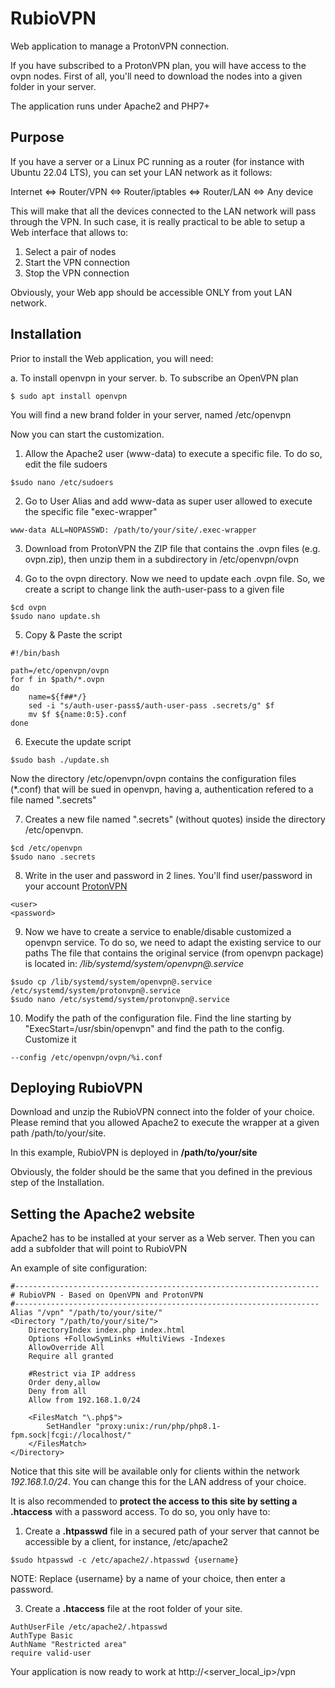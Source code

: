 # RubioVPN
Web application to manage a ProtonVPN connection.

If you have subscribed to a ProtonVPN plan, you will have access to the ovpn nodes.
First of all, you'll need to download the nodes into a given folder in your server.

The application runs under Apache2 and PHP7+

## Purpose
If you have a server or a Linux PC running as a router (for instance with Ubuntu 22.04 LTS), you can set your LAN network as it follows:

Internet <=> Router/VPN <=> Router/iptables <=> Router/LAN <=> Any device

This will make that all the devices connected to the LAN network will pass through the VPN.
In such case, it is really practical to be able to setup a Web interface that allows to:

1. Select a pair of nodes
2. Start the VPN connection
3. Stop the VPN connection

Obviously, your Web app should be accessible ONLY from yout LAN network.

## Installation

Prior to install the Web application, you will need:

a. To install openvpn in your server.
b. To subscribe an OpenVPN plan

```
$ sudo apt install openvpn
```

You will find a new brand folder in your server, named /etc/openvpn

Now you can start the customization.
1. Allow the Apache2 user (www-data) to execute a specific file.
To do so, edit the file sudoers
```
$sudo nano /etc/sudoers
```

2. Go to User Alias and add www-data as super user allowed to execute the specific file "exec-wrapper"

```	
www-data ALL=NOPASSWD: /path/to/your/site/.exec-wrapper
```

3. Download from ProtonVPN the ZIP file that contains the .ovpn files (e.g. ovpn.zip), then unzip them in a subdirectory in /etc/openvpn/ovpn

4. Go to the ovpn directory. Now we need to update each .ovpn file. So, we create a script to change link the auth-user-pass to a given file

```
$cd ovpn
$sudo nano update.sh
```    

5. Copy & Paste the script


```
#!/bin/bash

path=/etc/openvpn/ovpn
for f in $path/*.ovpn
do
	name=${f##*/}
	sed -i "s/auth-user-pass$/auth-user-pass .secrets/g" $f
	mv $f ${name:0:5}.conf
done
```

6. Execute the update script
   
```
$sudo bash ./update.sh
```   

Now the directory /etc/openvpn/ovpn contains the configuration files (*.conf) that will be sued in openvpn, having a, authentication refered to a file named ".secrets"

7. Creates a new file named ".secrets" (without quotes) inside the directory /etc/openvpn.

```
$cd /etc/openvpn
$sudo nano .secrets
``` 

8. Write in the user and password in 2 lines. You'll find user/password in your account [ProtonVPN](https://account.protonvpn.com/account)

``` 
<user>
<password>
```   

9. Now we have to create a service to enable/disable customized a openvpn service. To do so, we need to adapt the existing service to our paths
The file that contains the original service (from openvpn package) is located in: */lib/systemd/system/openvpn@.service*

```     
$sudo cp /lib/systemd/system/openvpn@.service /etc/systemd/system/protonvpn@.service
$sudo nano /etc/systemd/system/protonvpn@.service
```

10. Modify the path of the configuration file. Find the line starting by "ExecStart=/usr/sbin/openvpn" and find the path to the config. Customize it

``` 
--config /etc/openvpn/ovpn/%i.conf
``` 


## Deploying RubioVPN

Download and unzip the RubioVPN connect into the folder of your choice.
Please remind that you allowed Apache2 to execute the wrapper at a given path /path/to/your/site.

In this example, RubioVPN is deployed in **/path/to/your/site**

Obviously, the folder should be the same that you defined in the previous step of the Installation.


## Setting the Apache2 website

Apache2 has to be installed at your server as a Web server. Then you can add a subfolder that will point to RubioVPN

An example of site configuration:

```
#--------------------------------------------------------------------
# RubioVPN - Based on OpenVPN and ProtonVPN
#--------------------------------------------------------------------
Alias "/vpn" "/path/to/your/site/"
<Directory "/path/to/your/site/">    
    DirectoryIndex index.php index.html
    Options +FollowSymLinks +MultiViews -Indexes
    AllowOverride All
    Require all granted

    #Restrict via IP address    
    Order deny,allow
    Deny from all
    Allow from 192.168.1.0/24
            
    <FilesMatch "\.php$">
        SetHandler "proxy:unix:/run/php/php8.1-fpm.sock|fcgi://localhost/"
    </FilesMatch>
</Directory>
```

Notice that this site will be available only for clients within the network *192.168.1.0/24*.
You can change this for the LAN address of your choice.

It is also recommended to **protect the access to this site by setting a .htaccess** with a password access. To do so, you only have to:

1. Create a **.htpasswd** file in a secured path of your server that cannot be accessible by a client, for instance, /etc/apache2

```
$sudo htpasswd -c /etc/apache2/.htpasswd {username}
```
NOTE: Replace {username} by a name of your choice, then enter a password.
   
3. Create a **.htaccess** file at the root folder of your site.
```
AuthUserFile /etc/apache2/.htpasswd
AuthType Basic
AuthName "Restricted area"
require valid-user
```
Your application is now ready to work at http://<server_local_ip>/vpn
